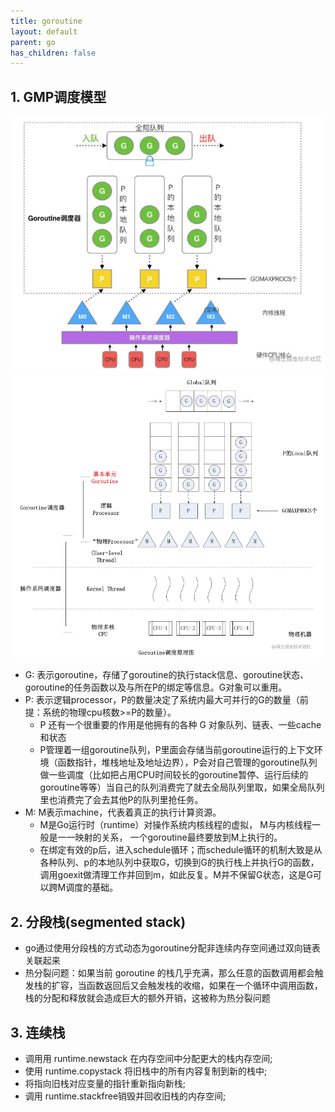 ```yaml
---
title: goroutine
layout: default
parent: go
has_children: false
---
```



## 1. GMP调度模型

![gmp1](/assets/images/go/gmp1.png)
![gmp2](/assets/images/go/gmp2.png)

- G: 表示goroutine，存储了goroutine的执行stack信息、goroutine状态、goroutine的任务函数以及与所在P的绑定等信息。G对象可以重用。  
- P: 表示逻辑processor，P的数量决定了系统内最大可并行的G的数量（前提：系统的物理cpu核数>=P的数量）。
  - P 还有一个很重要的作用是他拥有的各种 G 对象队列、链表、一些cache和状态  
  - P管理着一组goroutine队列，P里面会存储当前goroutine运行的上下文环境（函数指针，堆栈地址及地址边界），P会对自己管理的goroutine队列做一些调度（比如把占用CPU时间较长的goroutine暂停、运行后续的goroutine等等）当自己的队列消费完了就去全局队列里取，如果全局队列里也消费完了会去其他P的队列里抢任务。 
- M: M表示machine，代表着真正的执行计算资源。
  - M是Go运行时（runtime）对操作系统内核线程的虚拟， M与内核线程一般是一一映射的关系， 一个goroutine最终要放到M上执行的。
  - 在绑定有效的p后，进入schedule循环；而schedule循环的机制大致是从各种队列、p的本地队列中获取G，切换到G的执行栈上并执行G的函数，调用goexit做清理工作并回到m，如此反复。M并不保留G状态，这是G可以跨M调度的基础。 

## 2. 分段栈(segmented stack)

- go通过使用分段栈的方式动态为goroutine分配非连续内存空间通过双向链表关联起来  
- 热分裂问题：如果当前 goroutine 的栈几乎充满，那么任意的函数调用都会触发栈的扩容，当函数返回后又会触发栈的收缩，如果在一个循环中调用函数，栈的分配和释放就会造成巨大的额外开销，这被称为热分裂问题  

## 3. 连续栈

- 调用用 runtime.newstack 在内存空间中分配更大的栈内存空间;  
- 使用 runtime.copystack 将旧栈中的所有内容复制到新的栈中;  
- 将指向旧栈对应变量的指针重新指向新栈;  
- 调用 runtime.stackfree销毁并回收旧栈的内存空间;  


